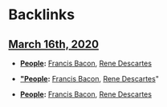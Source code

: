 
# Backlinks
## [March 16th, 2020](<March 16th, 2020.md>)
- **[People](<People.md>):** [Francis Bacon](<Francis Bacon.md>), [Rene Descartes](<Rene Descartes.md>)

- **[ "People](< "People.md>):** [Francis Bacon](<Francis Bacon.md>), [Rene Descartes](<Rene Descartes.md>)"

- **[People](<People.md>):** [Francis Bacon](<Francis Bacon.md>), [Rene Descartes](<Rene Descartes.md>)

